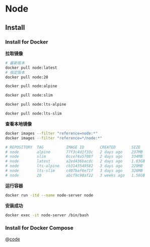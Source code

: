 # Node

## Install

### Install for Docker

**拉取镜像**

```sh
# 最新版本
docker pull node:latest
# 指定版本
docker pull node:20

docker pull node:alpine

docker pull node:slim

docker pull node:lts-alpine

docker pull node:lts-slim
```

**查看本地镜像**

```sh
docker images --filter "reference=node:*"
docker images --filter "reference=*/node:*"

# REPOSITORY  TAG          IMAGE ID       CREATED       SIZE
# node        alpine       77f3c4d1f33c   2 days ago    237MB
# node        slim         0cce74a5708f   2 days ago    334MB
# node        latest       a2ed436bacdc   2 days ago    1.63GB
# node        lts-alpine   cb3143549582   3 days ago    229MB
# node        lts-slim     c407baf6e71f   3 days ago    326MB
# node        20           abcf9c98af22   3 weeks ago   1.58GB
```

**运行容器**

```sh
docker run -itd --name node-server node
```

**安装成功**

```sh
docker exec -it node-server /bin/bash
```

### Install for Docker Compose

@[code](./compose.yaml)
